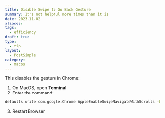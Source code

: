```yaml
---
title: Disable Swipe to Go Back Gesture
summary: It's not helpful more times than it is
date: 2023-11-02
aliases:
tags:
  - efficiency
draft: true
type:
  - tip
layout:
  - PostSimple
category:
  - macos
---
```


<Callout text="A two-finger swipe from left-to-right is the gesture to go 'back' in your web browser. I love quick gestures and hot keys, but this one screwed me over more times than it was helpful by accidentally triggering it."/>
This disables the gesture in Chrome:

1. On MacOS, open **Terminal**
2. Enter the command:

```bash
defaults write com.google.Chrome AppleEnableSwipeNavigateWithScrolls -bool FALSE
```

3. Restart Browser
